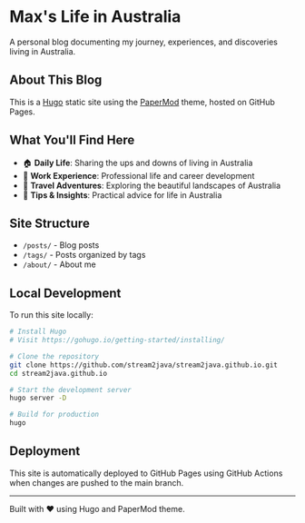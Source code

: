 # Max's Life in Australia

A personal blog documenting my journey, experiences, and discoveries living in Australia.

## About This Blog

This is a [Hugo](https://gohugo.io/) static site using the [PaperMod](https://github.com/adityatelange/hugo-PaperMod) theme, hosted on GitHub Pages.

## What You'll Find Here

- 🏠 **Daily Life**: Sharing the ups and downs of living in Australia
- 💼 **Work Experience**: Professional life and career development
- 🧳 **Travel Adventures**: Exploring the beautiful landscapes of Australia
- 📝 **Tips & Insights**: Practical advice for life in Australia

## Site Structure

- `/posts/` - Blog posts
- `/tags/` - Posts organized by tags
- `/about/` - About me

## Local Development

To run this site locally:

```bash
# Install Hugo
# Visit https://gohugo.io/getting-started/installing/

# Clone the repository
git clone https://github.com/stream2java/stream2java.github.io.git
cd stream2java.github.io

# Start the development server
hugo server -D

# Build for production
hugo
```

## Deployment

This site is automatically deployed to GitHub Pages using GitHub Actions when changes are pushed to the main branch.

---

Built with ❤️ using Hugo and PaperMod theme.